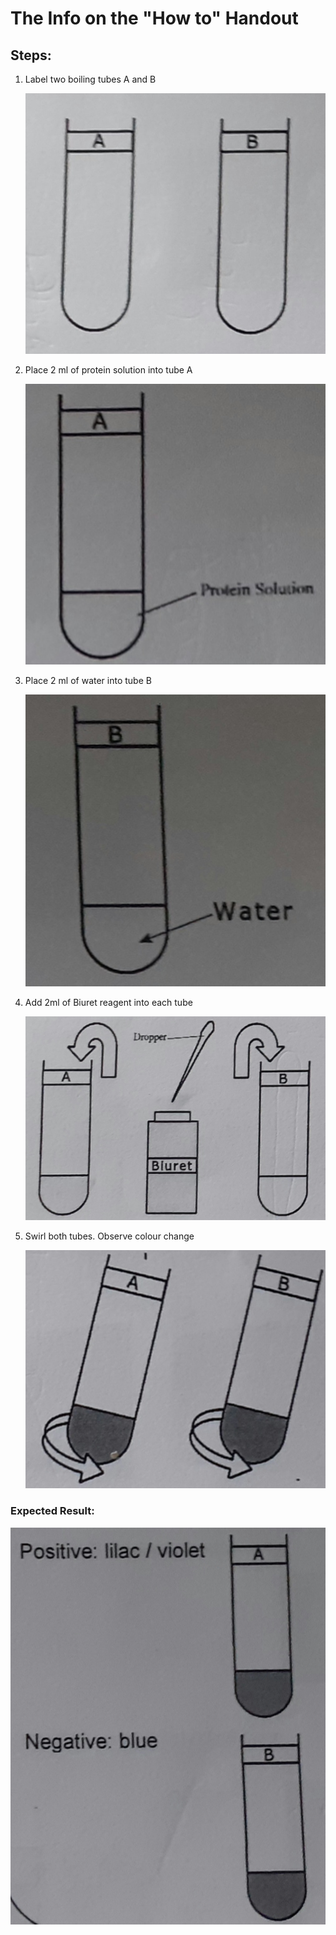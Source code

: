 # The Info on the "How to" Handout

## Steps:

1. Label two boiling tubes A and B
    
    ![Z.jpg](The%20Info%20o%20d279d/Z.jpg)
    
2. Place 2 ml of protein solution into tube A
    
    ![Ci.jpg](The%20Info%20o%20d279d/Ci.jpg)
    
3. Place 2 ml of water into tube B
    
    ![C.jpg](The%20Info%20o%20d279d/C.jpg)
    
4. Add 2ml of Biuret reagent into each tube
    
    ![D.jpg](The%20Info%20o%20d279d/D.jpg)
    
5. Swirl both tubes. Observe colour change
    
    ![J.jpg](The%20Info%20o%20d279d/J.jpg)
    

### Expected Result:

![20211116_132632.jpg](The%20Info%20o%20d279d/20211116_132632.jpg)